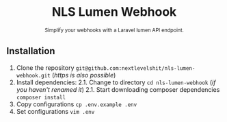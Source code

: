<div align="center">
  <h1>NLS Lumen Webhook</h1>
  <sup>Simplify your webhooks with a Laravel lumen API endpoint.</sup>
</div>

## Installation

1. Clone the repository `git@github.com:nextlevelshit/nls-lumen-webhook.git` (*https is also possible*)
2. Install dependencies:
  2.1. Change to directory `cd nls-lumen-webhook` (*if you haven't renamed it*)
  2.1. Start downloading composer dependencies `composer install`
3. Copy configurations `cp .env.example .env`
4. Set configurations `vim .env`